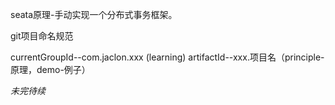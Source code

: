 seata原理-手动实现一个分布式事务框架。

git项目命名规范

currentGroupId--com.jaclon.xxx (learning)
artifactId--xxx.项目名（principle-原理，demo-例子）

*未完待续*